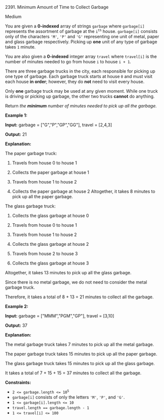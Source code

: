 2391\. Minimum Amount of Time to Collect Garbage

Medium

You are given a **0-indexed** array of strings `garbage` where `garbage[i]` represents the assortment of garbage at the <code>i<sup>th</sup></code> house. `garbage[i]` consists only of the characters `'M'`, `'P'` and `'G'` representing one unit of metal, paper and glass garbage respectively. Picking up **one** unit of any type of garbage takes `1` minute.

You are also given a **0-indexed** integer array `travel` where `travel[i]` is the number of minutes needed to go from house `i` to house `i + 1`.

There are three garbage trucks in the city, each responsible for picking up one type of garbage. Each garbage truck starts at house `0` and must visit each house **in order**; however, they do **not** need to visit every house.

Only **one** garbage truck may be used at any given moment. While one truck is driving or picking up garbage, the other two trucks **cannot** do anything.

Return _the **minimum** number of minutes needed to pick up all the garbage._

**Example 1:**

**Input:** garbage = ["G","P","GP","GG"], travel = [2,4,3]

**Output:** 21

**Explanation:**

The paper garbage truck:

1. Travels from house 0 to house 1

2. Collects the paper garbage at house 1

3. Travels from house 1 to house 2

4. Collects the paper garbage at house 2 Altogether, it takes 8 minutes to pick up all the paper garbage.

The glass garbage truck:

1. Collects the glass garbage at house 0

2. Travels from house 0 to house 1

3. Travels from house 1 to house 2

4. Collects the glass garbage at house 2

5. Travels from house 2 to house 3

6. Collects the glass garbage at house 3

Altogether, it takes 13 minutes to pick up all the glass garbage.

Since there is no metal garbage, we do not need to consider the metal garbage truck.

Therefore, it takes a total of 8 + 13 = 21 minutes to collect all the garbage. 

**Example 2:**

**Input:** garbage = ["MMM","PGM","GP"], travel = [3,10]

**Output:** 37

**Explanation:**

The metal garbage truck takes 7 minutes to pick up all the metal garbage.

The paper garbage truck takes 15 minutes to pick up all the paper garbage.

The glass garbage truck takes 15 minutes to pick up all the glass garbage.

It takes a total of 7 + 15 + 15 = 37 minutes to collect all the garbage. 

**Constraints:**

*   <code>2 <= garbage.length <= 10<sup>5</sup></code>
*   `garbage[i]` consists of only the letters `'M'`, `'P'`, and `'G'`.
*   `1 <= garbage[i].length <= 10`
*   `travel.length == garbage.length - 1`
*   `1 <= travel[i] <= 100`